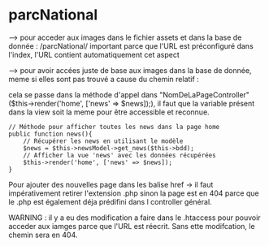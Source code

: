 # parcNational

--> pour acceder aux images dans le fichier assets et dans la base de donnée :
/parcNational/
important parce que l'URL est préconfiguré dans l'index, l'URL contient automatiquement cet aspect

--> pour avoir accées juste de base aux images dans la base de donnée, meme si elles sont pas trouvé
a cause du chemin relatif :

cela se passe dans la méthode d'appel dans "NomDeLaPageController" ($this->render('home', ['news' => $news]);), il faut que la variable présent dans la view soit la meme pour être accessible et reconnue.

    // Méthode pour afficher toutes les news dans la page home
    public function news(){
        // Récupérer les news en utilisant le modèle
        $news = $this->newsModel->get_news($this->bdd);
        // Afficher la vue 'news' avec les données récupérées
        $this->render('home', ['news' => $news]);
    }

Pour ajouter des nouvelles page dans les balise href -> il faut impérativement retirer l'extension .php sinon la page est en 404 parce que le .php est également déja prédifini dans l controller général.

WARNING : il y a eu des modification a faire dans le .htaccess pour pouvoir acceder aux iamges parce que l'URL est réecrit. Sans ette modifcation, le chemin sera en 404.
